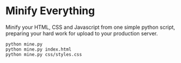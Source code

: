 # Minify Everything #

Minify your HTML, CSS and Javascript from one simple python script, preparing your hard work for upload to your production server.

```
python mine.py
python mine.py index.html
python mine.py css/styles.css
```